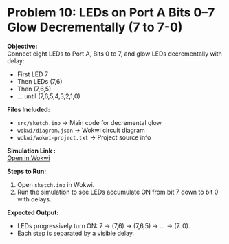 # Problem 10: LEDs on Port A Bits 0–7 Glow Decrementally (7 to 7-0)

**Objective:**  
Connect eight LEDs to Port A, Bits 0 to 7, and glow LEDs decrementally with delay:  
- First LED 7  
- Then LEDs (7,6)  
- Then (7,6,5)  
- … until (7,6,5,4,3,2,1,0)

**Files Included:**  
- `src/sketch.ino` → Main code for decremental glow  
- `wokwi/diagram.json` → Wokwi circuit diagram  
- `wokwi/wokwi-project.txt` → Project source info

**Simulation Link :**  
[Open in Wokwi](https://wokwi.com/projects/443681365108546561)

**Steps to Run:**  
1. Open `sketch.ino` in Wokwi.  
2. Run the simulation to see LEDs accumulate ON from bit 7 down to bit 0 with delays.

**Expected Output:**  
- LEDs progressively turn ON: 7 → (7,6) → (7,6,5) → … → (7..0).  
- Each step is separated by a visible delay.
